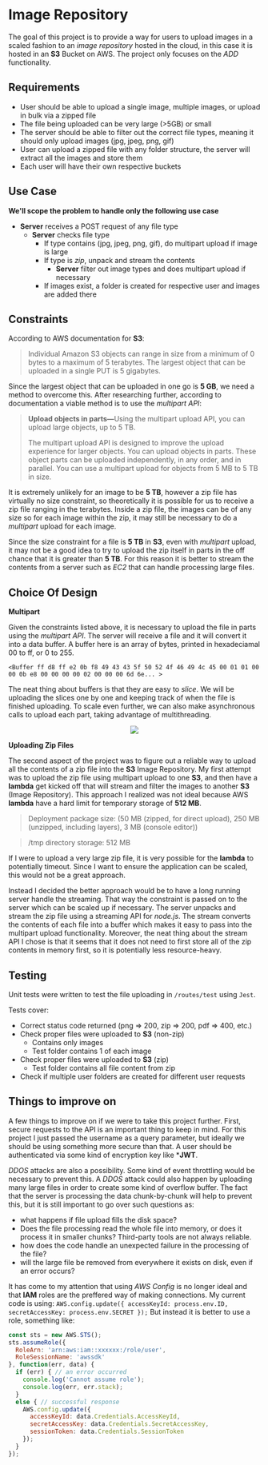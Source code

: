 # Image Repository
The goal of this project is to provide a way for users to upload images in a scaled fashion to an _image repository_ hosted in the cloud, in this case it is hosted in an **S3** Bucket on AWS. The project only focuses on the _ADD_ functionality.

## Requirements
- User should be able to upload a single image, multiple images, or upload in bulk via a zipped file
- The file being uploaded can be very large (>5GB) or small
- The server should be able to filter out the correct file types, meaning it should only upload images (jpg, jpeg, png, gif)
- User can upload a zipped file with any folder structure, the server will extract all the images and store them
- Each user will have their own respective buckets

## Use Case
**We'll scope the problem to handle only the following use case**
- **Server** receives a POST request of any file type
  - **Server** checks file type
    - If type contains (jpg, jpeg, png, gif), do multipart upload if image is large
    - If type is _zip_, unpack and stream the contents 
      - **Server** filter out image types and does multipart upload if necessary
    - If images exist, a folder is created for respective user and images are added there
    
## Constraints
According to AWS documentation for **S3**:
>Individual Amazon S3 objects can range in size from a minimum of 0 bytes to a maximum of 5 terabytes. The largest object that can be uploaded in a single PUT is 5 gigabytes.

Since the largest object that can be uploaded in one go is **5 GB**, we need a method to overcome this. After researching further, according to documentation a viable method is to use the _multipart API_:
> <b>Upload objects in parts—</b>Using the multipart upload API, you can upload
> large objects, up to 5 TB.
>
> The multipart upload API is designed to
> improve the upload experience for larger objects. You can upload
> objects in parts. These object parts can be uploaded independently, in
> any order, and in parallel. You can use a multipart upload for objects
> from 5 MB to 5 TB in size.

It is extremely unlikely for an image to be **5 TB**, however a zip file has virtually no size constraint, so theoretically it is possible for us to receive a zip file ranging in the terabytes. Inside a zip file, the images can be of any size so for each image within the zip, it may still be necessary to do a _multipart_ upload for each image.

Since the size constraint for a file is **5 TB** in **S3**, even with _multipart_ upload, it may not be a good idea to try to upload the zip itself in parts in the off chance that it is greater than **5 TB**. For this reason it is better to stream the contents from a server such as _EC2_ that can handle processing large files.

## Choice Of Design
**Multipart**

Given the constraints listed above, it is necessary to upload the file in parts using the _multipart API_. The server will receive a file and it will convert it into a data buffer. A buffer here is an array of bytes, printed in hexadeciamal 00 to ff, or 0 to 255. 

```<Buffer ff d8 ff e2 0b f8 49 43 43 5f 50 52 4f 46 49 4c 45 00 01 01 00 00 0b e8 00 00 00 00 02 00 00 00 6d 6e... >```

The neat thing about buffers is that they are easy to _slice_. We will be uploading the slices one by one and keeping track of when the file is finished uploading. To scale even further, we can also make asynchronous calls to upload each part, taking advantage of multithreading.

<p align="center">
  <img src="/images/s3_multipart_upload.png" />
</p>

**Uploading Zip Files**

The second aspect of the project was to figure out a reliable way to upload all the contents of a zip file into the **S3** Image Repository. My first attempt was to upload the zip file using multipart upload to one **S3**, and then have a **lambda** get kicked off that will stream and filter the images to another **S3** (Image Repository). This approach I realized was not ideal because AWS **lambda** have a hard limit for temporary storage of **512 MB**. 

>Deployment package size:
>(50 MB (zipped, for direct upload), 250 MB (unzipped, including layers), 3 MB (console editor))

>/tmp directory storage:
>512 MB

If I were to upload a very large zip file, it is very possible for the **lambda** to potentially timeout. Since I want to ensure the application can be scaled, this would not be a great approach.

Instead I decided the better approach would be to have a long running server handle the streaming. That way the constraint is passed on to the server which can be scaled up if necessary. The server unpacks and stream the zip file using a streaming API for _node.js_. The stream converts the contents of each file into a buffer which makes it easy to pass into the multipart upload functionality. Moreover, the neat thing about the stream API I chose is that it seems that it does not need to first store all of the zip contents in memory first, so it is potentially less resource-heavy.

## Testing
Unit tests were written to test the file uploading in `/routes/test` using `Jest`.

Tests cover:
- Correct status code returned (png => 200, zip => 200, pdf => 400, etc.)
- Check proper files were uploaded to **S3** (non-zip)
  - Contains only images
  - Test folder contains 1 of each image
- Check proper files were uploaded to **S3** (zip)
  - Test folder contains all file content from zip
- Check if multiple user folders are created for different user requests

## Things to improve on
A few things to improve on if we were to take this project further. First, secure requests to the API is an important thing to keep in mind. For this project I just passed the username as a query parameter, but ideally we should be using something more secure than that. A user should be authenticated via some kind of encryption key like ***JWT**.

_DDOS_ attacks are also a possibility. Some kind of event throttling would be necessary to prevent this. A _DDOS_ attack could also happen by uploading many large files in order to create some kind of overflow buffer. The fact that the server is processing the data chunk-by-chunk will help to prevent this, but it is still important to go over such questions as:
- what happens if file upload fills the disk space?
- Does the file processing read the whole file into memory, or does it process it in smaller chunks? Third-party tools are not always reliable.
- how does the code handle an unexpected failure in the processing of the file?
- will the large file be removed from everywhere it exists on disk, even if an error occurs?

It has come to my attention that using _AWS Config_ is no longer ideal and that **IAM** roles are the preffered way of making connections. My current code is using:
`AWS.config.update({ accessKeyId: process.env.ID, secretAccessKey: process.env.SECRET });`
But instead it is better to use a role, something like:

```javascript
const sts = new AWS.STS();
sts.assumeRole({
  RoleArn: 'arn:aws:iam::xxxxxx:/role/user',
  RoleSessionName: 'awssdk'
}, function(err, data) {
  if (err) { // an error occurred
    console.log('Cannot assume role');
    console.log(err, err.stack);
  } 
  else { // successful response
    AWS.config.update({
      accessKeyId: data.Credentials.AccessKeyId,
      secretAccessKey: data.Credentials.SecretAccessKey,
      sessionToken: data.Credentials.SessionToken
    });
  }
});
```

